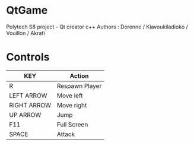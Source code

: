 # QtGame
Polytech S8 project - Qt creator c++
Authors : Derenne / Kiavoukiladioko / Vouillon / Akrafi

# Controls
| KEY         | Action         |
|-------------|----------------|
| R           | Respawn Player |
| LEFT ARROW  | Move left      |
| RIGHT ARROW | Move right     |
| UP ARROW    | Jump           |
| F11         | Full Screen    |
| SPACE       | Attack         |
